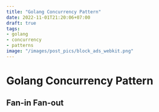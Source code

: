 ```yaml
---
title: "Golang Concurrency Pattern"
date: 2022-11-01T21:20:06+07:00
draft: true
tags:
- golang
- concurrency
- patterns
image: "/images/post_pics/block_ads_webkit.png"
---
```


# Golang Concurrency Pattern

## Fan-in Fan-out

